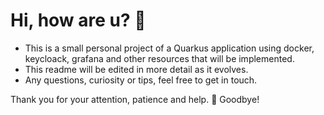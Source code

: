# Hi, how are u? :bat:

- This is a small personal project of a Quarkus application using docker, keycloack, grafana and other resources that will be implemented.
- This readme will be edited in more detail as it evolves.
- Any questions, curiosity or tips, feel free to get in touch. 

Thank you for your attention, patience and help. 👊 Goodbye!